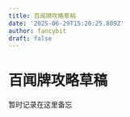 ```yaml
---
title: 百闻牌攻略草稿
date: '2025-06-29T15:20:25.809Z'
author: fancybit
draft: false
---
```

<div class="header"><h1 class="single-title animate__animated animate__pulse animate__faster">百闻牌攻略草稿</h1></div>

<div class="content" id="content"><p>暂时记录在这里备忘</p><!-- raw HTML omitted --></div>

